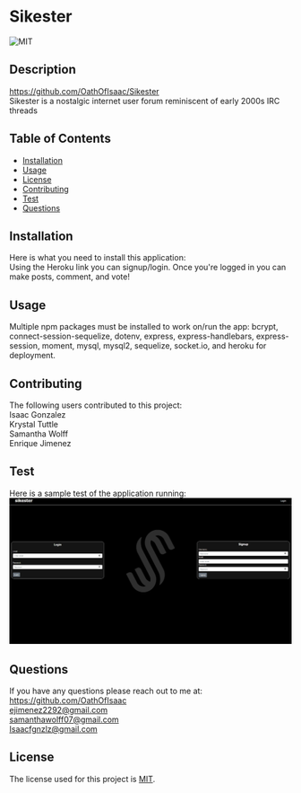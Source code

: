 # Sikester

![MIT](https://img.shields.io/badge/License-MIT-yellow.svg)

## Description

https://github.com/OathOfIsaac/Sikester
<br />
Sikester is a nostalgic internet user forum reminiscent of early 2000s IRC threads

## Table of Contents

- [Installation](#Installation)
- [Usage](#Usage)
- [License](#License)
- [Contributing](#Contributing)
- [Test](#Test)
- [Questions](#Questions)

## Installation

Here is what you need to install this application:
<br />
Using the Heroku link you can signup/login. Once you're logged in you can make posts, comment, and vote!

## Usage

Multiple npm packages must be installed to work on/run the app: bcrypt, connect-session-sequelize, dotenv, express, express-handlebars, express-session, moment, mysql, mysql2, sequelize, socket.io, and heroku for deployment.

## Contributing

The following users contributed to this project:
<br />
Isaac Gonzalez
<br /> 
Krystal Tuttle
<br /> 
Samantha Wolff
<br /> 
Enrique Jimenez
<br />

## Test

Here is a sample test of the application running:
<br />
![image](./images/loginpagesikester.jpg)
<br />
## Questions

If you have any questions please reach out to me at:
<br />
https://github.com/OathOfIsaac
<br />
ejimenez2292@gmail.com
<br />
samanthawolff07@gmail.com 
<br />
Isaacfgnzlz@gmail.com
<br />

## License

The license used for this project is [MIT](#License).
